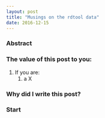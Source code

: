```yaml
---
layout: post
title: "Musings on the rdtool data"
date: 2016-12-15
---
```


### Abstract


### The value of this post to you:

1. If you are:
    1. a X

### Why did I write this post?



### Start

